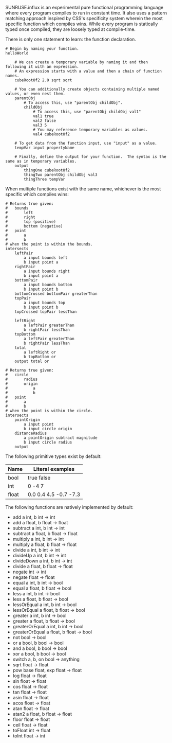 SUNRUSE.influx is an experimental pure functional programming language where every program compiles to run in constant time.  It also uses a pattern matching approach inspired by CSS's specificity system wherein the most specific function which compiles wins.  While every program is statically typed once compiled, they are loosely typed at compile-time.

There is only one statement to learn: the function declaration.

	# Begin by naming your function.
	helloWorld
		
		# We can create a temporary variable by naming it and then following it with an expression.
		# An expression starts with a value and then a chain of function names.
		cubeRootOf2 2.0 sqrt sqrt
		
		# You can additionally create objects containing multiple named values, or even nest them.
		parentObj
			# To access this, use "parentObj childObj".
			childObj
				# To access this, use "parentObj childObj val1"
				val1 true
				val2 false
				val3 5
				# You may reference temporary variables as values.
				val4 cubeRootOf2
		
		# To get data from the function input, use "input" as a value.
		tempVar input propertyName
		
		# Finally, define the output for your function.  The syntax is the same as in temporary variables.
		output
			thingOne cubeRootOf2
			thingTwo parentObj childObj val3
			thingThree tempVar
		
When multiple functions exist with the same name, whichever is the most specific which compiles wins:

	# Returns true given:
	#	bounds
	#		left
	#		right
	#		top (positive)
	#		bottom (negative)
	#	point
	#		a
	#		b
	# when the point is within the bounds.
	intersects
		leftPair
			a input bounds left
			b input point a
		rightPair
			a input bounds right
			b input point a
		bottomPair
			a input bounds bottom
			b input point b
		bottomCrossed bottomPair greaterThan
		topPair
			a input bounds top
			b input point b
		topCrossed topPair lessThan
		
		leftRight
			a leftPair greaterThan
			b rightPair lessThan
		topBottom
			a leftPair greaterThan
			b rightPair lessThan	
		total
			a leftRight or
			b topBottom or
		output total or		
	
	# Returns true given:
	#	circle
	#		radius
	#		origin
	#			a
	#			b	
	#	point
	#		a
	#		b
	# when the point is within the circle.
	intersects
		pointOrigin
			a input point
			b input circle origin
		distanceRadius 
			a pointOrigin subtract magnitude
		    b input circle radius
		output
		
The following primitive types exist by default:

| Name  | Literal examples      |
| ----- | --------------------- |
| bool  | true false            |
| int   | 0 -4 7                |
| float | 0.0 0.4 4.5 -0.7 -7.3 |

The following functions are natively implemented by default:

* add a int, b int -> int
* add a float, b float -> float
* subtract a int, b int -> int
* subtract a float, b float -> float
* multiply a int, b int -> int
* multiply a float, b float -> float
* divide a int, b int -> int
* divideUp a int, b int -> int
* divideDown a int, b int -> int
* divide a float, b float -> float
* negate int -> int
* negate float -> float
* equal a int, b int -> bool
* equal a float, b float -> bool
* less a int, b int -> bool
* less a float, b float -> bool
* lessOrEqual a int, b int -> bool
* lessOrEqual a float, b float -> bool
* greater a int, b int -> bool
* greater a float, b float -> bool
* greaterOrEqual a int, b int -> bool
* greaterOrEqual a float, b float -> bool
* not bool -> bool
* or a bool, b bool -> bool
* and a bool, b bool -> bool
* xor a bool, b bool -> bool
* switch a, b, on bool -> anything
* sqrt float -> float
* pow base float, exp float -> float
* log float -> float
* sin float -> float
* cos float -> float
* tan float -> float
* asin float -> float
* acos float -> float
* atan float -> float
* atan2 a float, b float -> float
* floor float -> float
* ceil float -> float
* toFloat int -> float
* toInt float -> int 